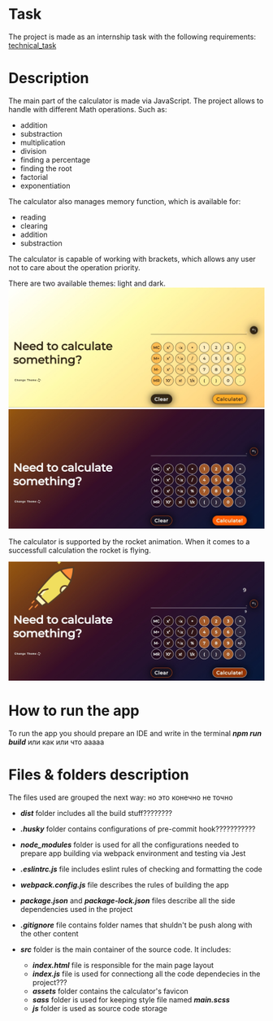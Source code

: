 # Task

The project is made as an internship task with the following requirements:
[technical_task](https://github.com/hannakot62/calculator/blob/main/for_readme/task.pdf)

# Description

The main part of the calculator is made via JavaScript. The project allows to handle with different Math operations. Such as:

- addition
- substraction
- multiplication
- division
- finding a percentage
- finding the root
- factorial
- exponentiation

The calculator also manages memory function, which is available for:

- reading
- clearing
- addition
- substraction

The calculator is capable of working with brackets, which allows any user not to care about the operation priority.

There are two available themes: light and dark.
![light-theme](https://raw.githubusercontent.com/hannakot62/calculator/main/for_readme/light.jpg "light-theme")
![dark-theme](https://raw.githubusercontent.com/hannakot62/calculator/main/for_readme/dark.jpg "dark-theme")

The calculator is supported by the rocket animation. When it comes to a successfull calculation the rocket is flying.

![rocket](https://raw.githubusercontent.com/hannakot62/calculator/main/for_readme/rocket.jpg "rocket")

# How to run the app

To run the app you should prepare an IDE and write in the terminal **_npm run build_** или как или что ааааа

# Files & folders description

The files used are grouped the next way:
но это конечно не точно

- **_dist_** folder includes all the build stuff????????

* **_.husky_** folder contains configurations of pre-commit hook???????????

- **_node_modules_** folder is used for all the configurations needed to prepare app building via webpack environment and testing via Jest

* **_.eslintrc.js_** file includes eslint rules of checking and formatting the code

* **_webpack.config.js_** file describes the rules of building the app

* **_package.json_** and **_package-lock.json_** files describe all the side dependencies used in the project

* **_.gitignore_** file contains folder names that shuldn't be push along with the other content

* **_src_** folder is the main container of the source code. It includes:

  - **_index.html_** file is responsible for the main page layout
  - **_index.js_** file is used for connectiong all the code dependecies in the project???
  - **_assets_** folder contains the calculator's favicon
  - **_sass_** folder is used for keeping style file named **_main.scss_**
  - **_js_** folder is used as source code storage
